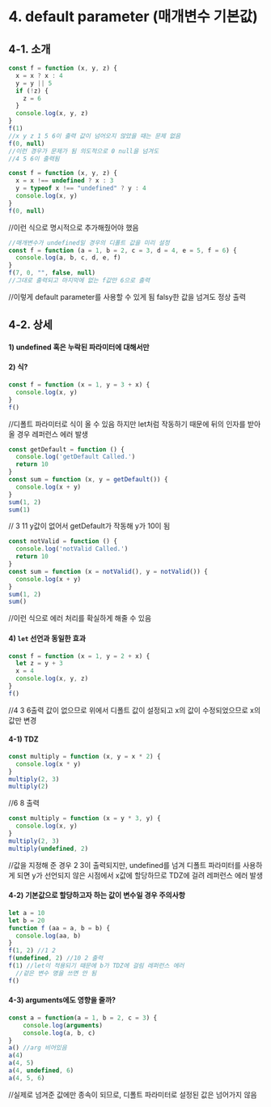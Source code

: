 # 4. default parameter (매개변수 기본값)

## 4-1. 소개

```js
const f = function (x, y, z) {
  x = x ? x : 4
  y = y || 5
  if (!z) {
    z = 6
  }
  console.log(x, y, z)
}
f(1)
//x y z 1 5 6이 출력 값이 넘어오지 않았을 때는 문제 없음
f(0, null)
//이런 경우가 문제가 됨 의도적으로 0 null을 넘겨도
//4 5 6이 출력됨 
```

```js
const f = function (x, y, z) {
  x = x !== undefined ? x : 3
  y = typeof x !== "undefined" ? y : 4
  console.log(x, y)
}
f(0, null)
```
//이런 식으로 명시적으로 추가해줬어야 했음


```js
//매개변수가 undefined일 경우의 디폴트 값을 미리 설정
const f = function (a = 1, b = 2, c = 3, d = 4, e = 5, f = 6) {
  console.log(a, b, c, d, e, f)
}
f(7, 0, "", false, null)
//그대로 출력되고 마지막에 없는 f값만 6으로 출력
```
//이렇게 default parameter를 사용할 수 있게 됨
falsy한 값을 넘겨도 정상 출력

## 4-2. 상세

#### 1) undefined 혹은 누락된 파라미터에 대해서만

#### 2) 식?

```js
const f = function (x = 1, y = 3 + x) {
  console.log(x, y)
}
f()
```
//디폴트 파라미터로 식이 올 수 있음 
하지만 let처럼 작동하기 때문에
뒤의 인자를 받아 올 경우 레퍼런스 에러 발생

```js
const getDefault = function () {
  console.log('getDefault Called.')
  return 10
}
const sum = function (x, y = getDefault()) {
  console.log(x + y)
}
sum(1, 2)
sum(1)
```
// 3
11 y값이 없어서 getDefault가 작동해 y가 10이 됨

```js
const notValid = function () {
  console.log('notValid Called.')
  return 10
}
const sum = function (x = notValid(), y = notValid()) {
  console.log(x + y)
}
sum(1, 2)
sum()
```
//이런 식으로 에러 처리를 확실하게 해줄 수 있음

#### 4) `let` 선언과 동일한 효과

```js
const f = function (x = 1, y = 2 + x) {
  let z = y + 3
  x = 4
  console.log(x, y, z)
}
f()
```
//4 3 6출력
값이 없으므로 위에서 디폴트 값이 설정되고
x의 값이 수정되었으므로 x의 값만 변경

#### 4-1) TDZ

```js
const multiply = function (x, y = x * 2) {
  console.log(x * y)
}
multiply(2, 3)
multiply(2)
```
//6 8 출력

```js
const multiply = function (x = y * 3, y) {
  console.log(x, y)
}
multiply(2, 3)
multiply(undefined, 2)
```
//값을 지정해 준 경우 2 3이 출력되지만,
undefined를 넘겨 디폴트 파라미터를 사용하게 되면
y가 선언되지 않은 시점에서 x값에 할당하므로
TDZ에 걸려 레퍼런스 에러 발생

#### 4-2) 기본값으로 할당하고자 하는 값이 변수일 경우 주의사항

```js
let a = 10
let b = 20
function f (aa = a, b = b) {
  console.log(aa, b)
}
f(1, 2) //1 2
f(undefined, 2) //10 2 출력
f(1) //let이 적용되기 때문에 b가 TDZ에 걸림 레퍼런스 에러
  //겉은 변수 명을 쓰면 안 됨
f()
```

#### 4-3) arguments에도 영향을 줄까?

```js
const a = function(a = 1, b = 2, c = 3) {
	console.log(arguments)
	console.log(a, b, c)
}
a() //arg 비어있음
a(4)
a(4, 5)
a(4, undefined, 6)
a(4, 5, 6)
```
//실제로 넘겨준 값에만 종속이 되므로,
디폴트 파라미터로 설정된 값은 넘어가지 않음